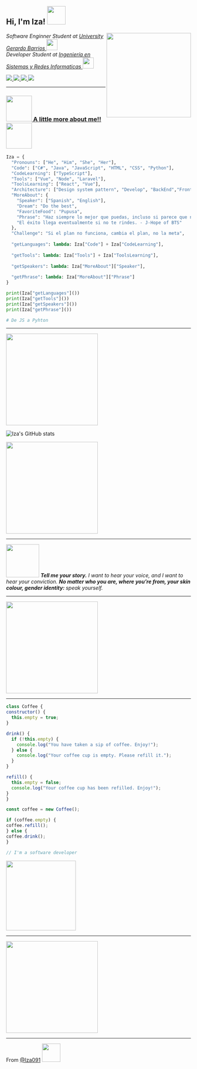 <h2> Hi, I'm Iza! <img src="https://media.giphy.com/media/VcwFL1JU5ZVBh7Fts0/giphy.gif" width="50"></h2>
<img align='right' src="https://media.giphy.com/media/l2AWFSUz5OLT0IljwA/giphy.gif" width="230">
<p><em> Software Enginner Student at <a href="https://ugb.edu.sv/">University Gerardo Barrios </a><img src="https://media.giphy.com/media/vjCEgY6ci1i2wgndJm/giphy.gif" width="30"></br>Developer Student at <a href="https://ugb.edu.sv/ing-en-sistemas-y-redes-informaticas.html">Ingeniería en Sistemas y Redes Informaticas </a><img src="https://media.giphy.com/media/YnNnXdEWvSSd763q0E/giphy.gif" width="30"> 
</em></p>
<a href="https://twitter.com/Iza_091"><img src="https://img.shields.io/badge/twitter-%231DA1F2.svg?&style=for-the-badge&logo=twitter&logoColor=white" />
<a href="https://www.instagram.com/Izaa091/"><img src="https://img.shields.io/badge/instagram-%23dc2743.svg?&style=for-the-badge&logo=instagram&logoColor=white" />
<a href="https://www.linkedin.com/in/e-isa%C3%ADasvllgsortiz/"><img src="https://img.shields.io/badge/linkedin-%230077B5.svg?&style=for-the-badge&logo=linkedin&logoColor=white" />
 <a href="mailto:izagithub26@gmail.com?subject=HEY%20Git%20User%20Here"><img src="https://img.shields.io/badge/gmail-%23D14836.svg?&style=for-the-badge&logo=gmail&logoColor=white" />

  
---
### <img src="https://media.giphy.com/media/H3BownFihDztS6QNRI/giphy.gif" width="70"> A little more about me!!  <img src="https://media.giphy.com/media/fwVP07bjnMy5wJviHW/giphy.gif" width="70">

```python
Iza = {
  "Pronouns": ["He", "Him", "She", "Her"], 
  "Code": ["C#", "Java", "JavaScript", "HTML", "CSS", "Python"],
  "CodeLearning": ["TypeScript"],
  "Tools": ["Vue", "Node", "Laravel"],
  "ToolsLearning": ["React", "Vue"],
  "Architecture": ["Design system pattern", "Develop", "BackEnd","FrontEnd"],
  "MoreAbout": {
    "Speaker": ["Spanish", "English"],
    "Dream": "Do the best",
    "FavoriteFood": "Pupusa",
    "Phrase": "Haz siempre lo mejor que puedas, incluso si parece que nadie está viendo. " + 
    "El éxito llega eventualmente si no te rindes. - J-Hope of BTS"
  },
  "Challenge": "Si el plan no funciona, cambia el plan, no la meta",
  
  "getLanguages": lambda: Iza["Code"] + Iza["CodeLearning"],
  
  "getTools": lambda: Iza["Tools"] + Iza["ToolsLearning"],
  
  "getSpeakers": lambda: Iza["MoreAbout"]["Speaker"],
  
  "getPhrase": lambda: Iza["MoreAbout"]["Phrase"]
}

print(Iza["getLanguages"]())
print(Iza["getTools"]())
print(Iza["getSpeakers"]())
print(Iza["getPhrase"]())

# De JS a Pyhton

``` 
---
<img src="https://media.giphy.com/media/RLQUdWyDqEinYkiBcF/giphy.gif" width="250"> 

![Iza's GitHub stats](https://github-readme-stats.vercel.app/api?username=Iza091&show_icons=true&theme=tokyonight)

<img src="https://media.giphy.com/media/H42HxutOgUwRAkFX85/giphy.gif" width="250"> 

---
<img src="https://media.giphy.com/media/eGyF7Nek7QQZXLBC1Z/giphy.gif" width="90">  <em><b> Tell me your story.</b> I want to hear your voice, and I want to hear your conviction. <b> No matter who you are, where you’re from, your skin colour, gender identity: </b> speak yourself.</em> 


---
<img src="https://media.giphy.com/media/YOAho0PHXMEz0kL8tA/giphy.gif" width="250"> 

---
  
  ```javascript
class Coffee {
  constructor() {
    this.empty = true;
  }

  drink() {
    if (!this.empty) {
      console.log("You have taken a sip of coffee. Enjoy!");
    } else {
      console.log("Your coffee cup is empty. Please refill it.");
    }
  }

  refill() {
    this.empty = false;
    console.log("Your coffee cup has been refilled. Enjoy!");
  }
}

const coffee = new Coffee();

if (coffee.empty) {
  coffee.refill();
} else {
  coffee.drink();
}

// I'm a software developer

  
``` 
  
<img src="https://media.giphy.com/media/JpLvR1AirQDg34UYIk/giphy.gif" width="190"> 
  
---  
  
<img src="https://media.giphy.com/media/U8FoilQ5UG9DZhLgs8/giphy.gif" width="250">   
  
---
  
From [@Iza091](https://github.com/Iza091) <img src="https://media.giphy.com/media/qlqXlKLwXWtTZgn8cJ/giphy.gif https://media.giphy.com/media/xLERgWtPBXdiFQnK9P/giphy.gif" width="50"></h2>

 


